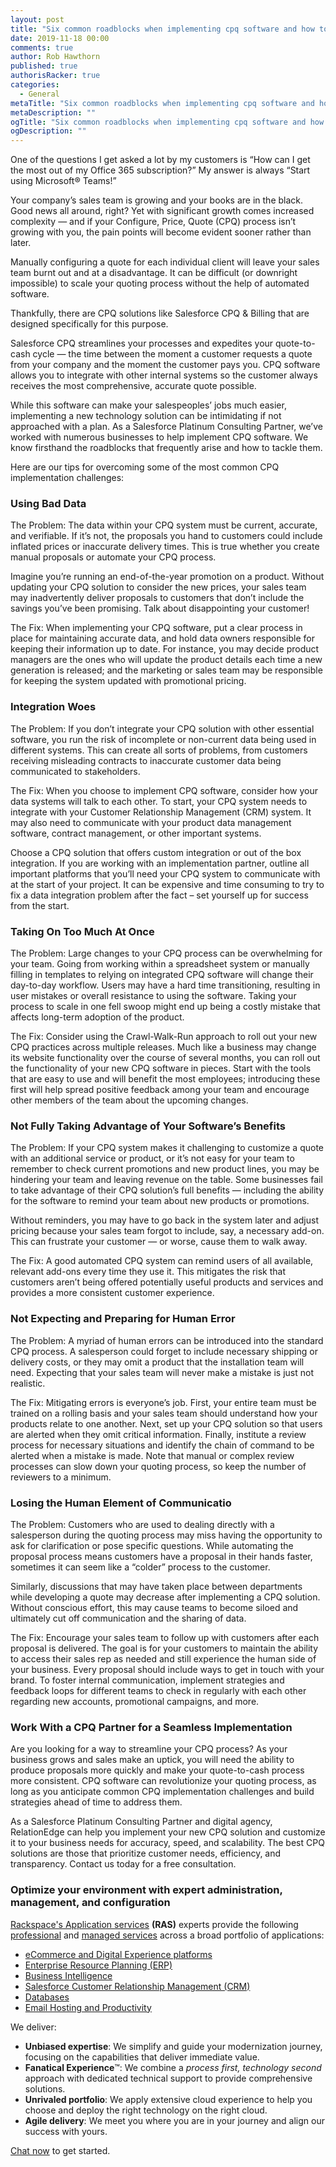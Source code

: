 ```yaml
---
layout: post
title: "Six common roadblocks when implementing cpq software and how to overcome them"
date: 2019-11-18 00:00
comments: true
author: Rob Hawthorn
published: true
authorisRacker: true
categories:
  - General
metaTitle: "Six common roadblocks when implementing cpq software and how to overcome them""
metaDescription: ""
ogTitle: "Six common roadblocks when implementing cpq software and how to overcome them""
ogDescription: ""
---
```


One of the questions I get asked a lot by my customers is “How can I get the most out of my Office 365 subscription?” My answer is always “Start using Microsoft&reg; Teams!”

<!-- more -->

Your company’s sales team is growing and your books are in the black. Good news all around, right? Yet with significant growth comes increased complexity — and if your Configure, Price, Quote (CPQ) process isn’t growing with you, the pain points will become evident sooner rather than later. 

Manually configuring a quote for each individual client will leave your sales team burnt out and at a disadvantage. It can be difficult (or downright impossible) to scale your quoting process without the help of automated software. 

Thankfully, there are CPQ solutions like Salesforce CPQ & Billing that are designed specifically for this purpose.

Salesforce CPQ streamlines your processes and expedites your quote-to-cash cycle — the time between the moment a customer requests a quote from your company and the moment the customer pays you. CPQ software allows you to integrate with other internal systems so the customer always receives the most comprehensive, accurate quote possible. 

While this software can make your salespeoples’ jobs much easier, implementing a new technology solution can be intimidating if not approached with a plan. As a Salesforce Platinum Consulting Partner, we’ve worked with numerous businesses to help implement CPQ software. We know firsthand the roadblocks that frequently arise and how to tackle them. 

Here are our tips for overcoming some of the most common CPQ implementation challenges:

### Using Bad Data

The Problem: The data within your CPQ system must be current, accurate, and verifiable. If it’s not, the proposals you hand to customers could include inflated prices or inaccurate delivery times. This is true whether you create manual proposals or automate your CPQ process.

Imagine you’re running an end-of-the-year promotion on a product. Without updating your CPQ solution to consider the new prices, your sales team may inadvertently deliver proposals to customers that don’t include the savings you’ve been promising. Talk about disappointing your customer!

The Fix: When implementing your CPQ software, put a clear process in place for maintaining accurate data, and hold data owners responsible for keeping their information up to date. For instance, you may decide product managers are the ones who will update the product details each time a new generation is released; and the marketing or sales team may be responsible for keeping the system updated with promotional pricing. 

###  Integration Woes

The Problem: If you don’t integrate your CPQ solution with other essential software, you run the risk of incomplete or non-current data being used in different systems. This can create all sorts of problems, from customers receiving misleading contracts to inaccurate customer data being communicated to stakeholders.

The Fix: When you choose to implement CPQ software, consider how your data systems will talk to each other. To start, your CPQ system needs to integrate with your Customer Relationship Management (CRM) system. It may also need to communicate with your product data management software, contract management, or other important systems. 

Choose a CPQ solution that offers custom integration or out of the box integration. If you are working with an implementation partner, outline all important platforms that you’ll need your CPQ system to communicate with at the start of your project. It can be expensive and time consuming to try to fix a data integration problem after the fact – set yourself up for success from the start. 

### Taking On Too Much At Once

The Problem: Large changes to your CPQ process can be overwhelming for your team. Going from working within a spreadsheet system or manually filling in templates to relying on integrated CPQ software will change their day-to-day workflow. Users may have a hard time transitioning, resulting in user mistakes or overall resistance to using the software. Taking your process to scale in one fell swoop might end up being a costly mistake that affects long-term adoption of the product. 

The Fix: Consider using the Crawl-Walk-Run approach to roll out your new CPQ practices across multiple releases. Much like a business may change its website functionality over the course of several months, you can roll out the functionality of your new CPQ software in pieces. Start with the tools that are easy to use and will benefit the most employees; introducing these first will help spread positive feedback among your team and encourage other members of the team about the upcoming changes.

### Not Fully Taking Advantage of Your Software’s Benefits

The Problem: If your CPQ system makes it challenging to customize a quote with an additional service or product, or it’s not easy for your team to remember to check current promotions and new product lines, you may be hindering your team and leaving revenue on the table. Some businesses fail to take advantage of their CPQ solution’s full benefits — including the ability for the software to remind your team about new products or promotions. 

Without reminders, you may have to go back in the system later and adjust pricing because your sales team forgot to include, say, a necessary add-on. This can frustrate your customer — or worse, cause them to walk away.

The Fix:  A good automated CPQ system can remind users of all available, relevant add-ons every time they use it. This mitigates the risk that customers aren’t being offered potentially useful products and services and provides a more consistent customer experience. 

### Not Expecting and Preparing for Human Error

The Problem: A myriad of human errors can be introduced into the standard CPQ process. A salesperson could forget to include necessary shipping or delivery costs, or they may omit a product that the installation team will need. Expecting that your sales team will never make a mistake is just not realistic.

The Fix: Mitigating errors is everyone’s job. First, your entire team must be trained on a rolling basis and your sales team should understand how your products relate to one another. Next, set up your CPQ solution so that users are alerted when they omit critical information. Finally, institute a review process for necessary situations and identify the chain of command to be alerted when a mistake is made. Note that manual or complex review processes can slow down your quoting process, so keep the number of reviewers to a minimum.

### Losing the Human Element of Communicatio

The Problem: Customers who are used to dealing directly with a salesperson during the quoting process may miss having the opportunity to ask for clarification or pose specific questions. While automating the proposal process means customers have a proposal in their hands faster, sometimes it can seem like a “colder” process to the customer.

Similarly, discussions that may have taken place between departments while developing a quote may decrease after implementing a CPQ solution. Without conscious effort, this may cause teams to become siloed and ultimately cut off communication and the sharing of data.

The Fix: Encourage your sales team to follow up with customers after each proposal is delivered. The goal is for your customers to maintain the ability to access their sales rep as needed and still experience the human side of your business. Every proposal should include ways to get in touch with your brand. To foster internal communication, implement strategies and feedback loops for different teams to check in regularly with each other regarding new accounts, promotional campaigns, and more.

### Work With a CPQ Partner for a Seamless Implementation

Are you looking for a way to streamline your CPQ process? As your business grows and sales make an uptick, you will need the ability to produce proposals more quickly and make your quote-to-cash process more consistent. CPQ software can revolutionize your quoting process, as long as you anticipate common CPQ implementation challenges and build strategies ahead of time to address them. 

As a Salesforce Platinum Consulting Partner and digital agency, RelationEdge can help you implement your new CPQ solution and customize it to your business needs for accuracy, speed, and scalability. The best CPQ solutions are those that prioritize customer needs, efficiency, and transparency. Contact us today for a free consultation. 

### Optimize your environment with expert administration, management, and configuration

[Rackspace's Application services](https://www.rackspace.com/application-management/managed-services)
**(RAS)** experts provide the following [professional](https://www.rackspace.com/application-management/professional-services)
and
[managed services](https://www.rackspace.com/application-management/managed-services) across
a broad portfolio of applications:

- [eCommerce and Digital Experience platforms](https://www.rackspace.com/ecommerce-digital-experience)
- [Enterprise Resource Planning (ERP)](https://www.rackspace.com/erp)
- [Business Intelligence](https://www.rackspace.com/business-intelligence)
- [Salesforce Customer Relationship Management (CRM)](https://www.rackspace.com/salesforce-managed-services)
- [Databases](https://www.rackspace.com/dba-services)
- [Email Hosting and Productivity](https://www.rackspace.com/email-hosting)

We deliver:

- **Unbiased expertise**: We simplify and guide your modernization journey,
focusing on the capabilities that deliver immediate value.
- **Fanatical Experience**&trade;: We combine a *process first, technology second*
approach with dedicated technical support to provide comprehensive solutions.
- **Unrivaled portfolio**: We apply extensive cloud experience to help you
choose and deploy the right technology on the right cloud.
- **Agile delivery**: We meet you where you are in your journey and align
our success with yours.

[Chat now](https://www.rackspace.com/#chat) to get started.
